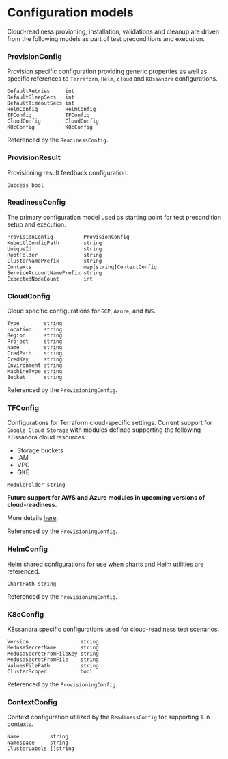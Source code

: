 # Configuration models
Cloud-readiness provioning, installation, validations and 
cleanup are driven from the following models as part 
of test preconditions and execution.

 

### ProvisionConfig
Provision specific configuration providing generic 
properties as well as specific references to `Terraform`, `Helm`, 
`cloud` and `K8ssandra` configurations.  

```
DefaultRetries     int
DefaultSleepSecs   int
DefaultTimeoutSecs int
HelmConfig         HelmConfig
TFConfig           TFConfig
CloudConfig        CloudConfig
K8cConfig          K8cConfig
```

Referenced by the `ReadinessConfig`.

### ProvisionResult
Provisioning result feedback configuration.
```
Success bool
```

### ReadinessConfig
The primary configuration model used as starting point for test precondition setup and execution.

```
ProvisionConfig          ProvisionConfig
KubectlConfigPath        string
UniqueId                 string
RootFolder               string
ClusterNamePrefix        string
Contexts                 map[string]ContextConfig
ServiceAccountNamePrefix string
ExpectedNodeCount        int
```

### CloudConfig
Cloud specific configurations for `GCP`, `Azure`, and `AWS`.   

```
Type        string
Location    string
Region      string
Project     string
Name        string
CredPath    string
CredKey     string
Environment string
MachineType string
Bucket      string
```

Referenced by the `ProvisioningConfig`.

### TFConfig

Configurations for Terraform cloud-specific settings. Current support for `Google Cloud Storage` with 
modules defined supporting the following K8ssandra cloud resources:
* Storage buckets
* IAM
* VPC
* GKE



```
ModuleFolder string
```
__Future support for AWS and Azure modules in upcoming versions of cloud-readiness.__

More details [here](../../provision/gcp/env/README.md).

Referenced by the `ProvisioningConfig`.

### HelmConfig
Helm shared configurations for use when charts and Helm 
utilities are referenced.
```
ChartPath string
```
Referenced by the `ProvisioningConfig`.

### K8cConfig
K8ssandra specific configurations used for cloud-readiness 
test scenarios.
```
Version                 string
MedusaSecretName        string
MedusaSecretFromFileKey string
MedusaSecretFromFile    string
ValuesFilePath          string
ClusterScoped           bool
```
Referenced by the `ProvisioningConfig`.

### ContextConfig
Context configuration utilized by the `ReadinessConfig` 
for supporting 1..n contexts.

```
Name          string
Namespace     string
ClusterLabels []string
```